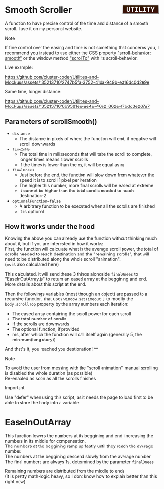 <h1> Smooth Scroller
<img src="../Assets/Utility_Badge.png" height=30 align=right>
</h1>

A function to have precise control of the time and distance of a smooth scroll. I use it on my personal website.  

>[!NOTE]
>If fine control over the easing and time is not something that concerns you, I recommend you instead to use either the CSS property ["scroll-behavior: smooth"](https://developer.mozilla.org/en-US/docs/Web/CSS/scroll-behavior) or the window method ["scrollTo"](https://developer.mozilla.org/en-US/docs/Web/API/Window/scrollTo) with its scroll-behavior.

Live example:

https://github.com/cluster-coder/Utilities-and-Mockups/assets/135213710/2747b5fa-3752-41da-949b-e316dc0d269e

Same time, longer distance:

https://github.com/cluster-coder/Utilities-and-Mockups/assets/135213710/6b9381ee-ae4e-46a2-862e-f7bdc3e267a7

## Parameters of scrollSmooth()
- `distance`  
  - The distance in pixels of where the function will end, if negative will scroll downwards 
- `timeInMs`
  - The total time in milisseconds that will take the scroll to complete, longer times means slower scrolls
  - If the times is lower than the `ms`, it will be equal as `ms`
- `finalOnees`
  - Just before the end, the function will slow down from whatever the speed it is to scroll 1 pixel per iteration
  - The higher this number, more final scrolls will be eased at extreme
  - It cannot be higher than the total scrolls needed to reach destination-2
- `optionalFunction=false`
  - A arbitrary function to be executed when all the scrolls are finished
  - It is optional

## How it works under the hood
Knowing the above you can already use the function without thinking much about it, but if you are interested in how it works:  
First, the function will calculate what is the average scroll power, the total of scrolls needed to reach destination and the "remaining scrolls", that will need to be distributed along the whole scroll "animation".  
(`ms` is also calculated here)

This calculated, it will send these 3 things alongside `finalOnees` to "EaseInOutArray.js" to return an eased array at the beggining and end. More details about this script at the end.

Then the followings variables (most through an object) are passed to a recursive function, that uses `window.setTimeout()` to modify the `body.scrollTop` property by the array numbers each iteration:
- The eased array containing the scroll power for each scroll
- The total number of scrolls
- If the scrolls are downwards
- The optional function, if provided
- ms, after which the function will call itself again (generally 5, the minimum(long story))

And that's it, you reached you destionation! ^^

>[!NOTE]
>To avoid the user from messing with the "scroll animation", manual scrolling is disabled the whole duration (as possible)  
>Re-enabled as soon as all the scrolls finishes

>[!IMPORTANT]
>Use "defer" when using this script, as it needs the page to load first to be able to store the body into a variable

# EaseInOutArray
This function lowers the numbers at its beggining and end, increasing the numbers in its middle for compensation.  
The numbers at the beggining ramp up fastly until they reach the average number.  
The numbers at the beggining descend slowly from the average number
The final numbers are always 1s, determined by the parameter `finalOnees`

Remaining numbers are distributed from the middle to ends  
(It is pretty math-logic heavy, so I dont know how to explain better than this right now)
